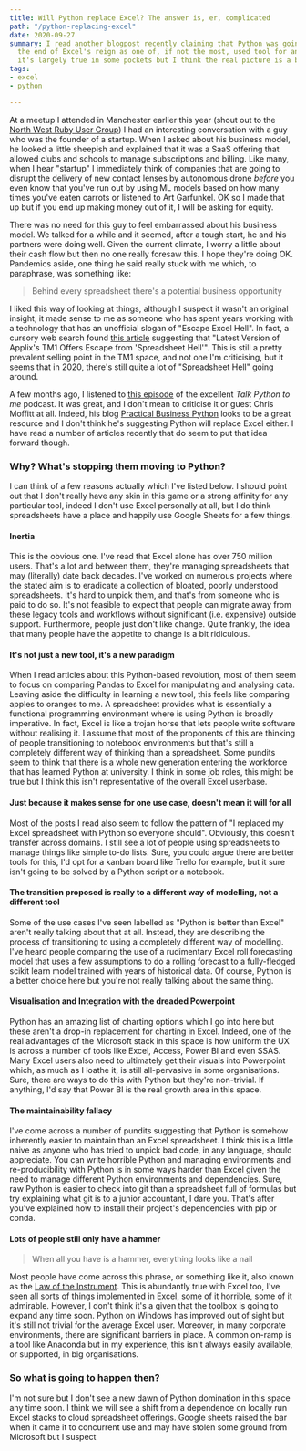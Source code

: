 ```yaml
---
title: Will Python replace Excel? The answer is, er, complicated
path: "/python-replacing-excel"
date: 2020-09-27
summary: I read another blogpost recently claiming that Python was going to spell
  the end of Excel's reign as one of, if not the most, used tool for analytics. Maybe
  it's largely true in some pockets but I think the real picture is a bit more complicated.
tags:
- excel
- python

---
```

At a meetup I attended in Manchester earlier this year (shout out to the [North West Ruby User Group](https://www.meetup.com/North-West-Ruby-User-Group/)) I had an interesting conversation with a guy who was the founder of a startup. When I asked about his business model, he looked a little sheepish and explained that it was a SaaS offering that allowed clubs and schools to manage subscriptions and billing. Like many, when I hear "startup" I immediately think of companies that are going to disrupt the delivery of new contact lenses by autonomous drone _before_ you even know that you've run out by using ML models based on how many times you've eaten carrots or listened to Art Garfunkel. OK so I made that up but if you end up making money out of it, I will be asking for equity.

There was no need for this guy to feel embarrassed about his business model. We talked for a while and it seemed, after a tough start, he and his partners were doing well. Given the current climate, I worry a little about their cash flow but then no one really foresaw this. I hope they're doing OK. Pandemics aside, one thing he said really stuck with me which, to paraphrase, was something like:

> Behind every spreadsheet there's a potential business opportunity

I liked this way of looking at things, although I suspect it wasn't an original insight, it made sense to me as someone who has spent years working with a technology that has an unofficial slogan of "Escape Excel Hell". In fact, a cursory web search found [this article](https://www.businesswire.com/news/home/20040511005458/en/Latest-Version-Applixs-TM1-Offers-Escape-Spreadsheet) suggesting that "Latest Version of Applix's TM1 Offers Escape from 'Spreadsheet Hell'". This is still a pretty prevalent selling point in the TM1 space, and not one I'm criticising, but it seems that in 2020, there's still quite a lot of "Spreadsheet Hell" going around.

A few months ago, I listened to [this episode](https://talkpython.fm/episodes/show/200/escaping-excel-hell-with-python-and-pandas) of the excellent _Talk Python to me_ podcast. It was great, and I don't mean to criticise it or guest Chris Moffitt at all. Indeed, his blog [Practical Business Python](https://pbpython.com/) looks to be a great resource and I don't think he's suggesting Python will replace Excel either. I have read a number of articles recently that do seem to put that idea forward though.

### Why? What's stopping them moving to Python?

I can think of a few reasons actually which I've listed below. I should point out that I don't really have any skin in this game or a strong affinity for any particular tool, indeed I don't use Excel personally at all, but I do think spreadsheets have a place and happily use Google Sheets for a few things.

#### Inertia

This is the obvious one. I've read that Excel alone has over 750 million users. That's a lot and between them, they're managing spreadsheets that may (literally) date back decades. I've worked on numerous projects where the stated aim is to eradicate a collection of bloated, poorly understood spreadsheets. It's hard to unpick them, and that's from someone who is paid to do so. It's not feasible to expect that people can migrate away from these legacy tools and workflows without significant (i.e. expensive) outside support. Furthermore, people just don't like change. Quite frankly, the idea that many people have the appetite to change is a bit ridiculous.

#### It's not just a new tool, it's a new paradigm

When I read articles about this Python-based revolution, most of them seem to focus on comparing Pandas to Excel for manipulating and analysing data. Leaving aside the difficulty in learning a new tool, this feels like comparing apples to oranges to me. A spreadsheet provides what is essentially a functional programming environment where is using Python is broadly imperative. In fact, Excel is like a trojan horse that lets people write software without realising it. I assume that most of the proponents of this are thinking of people transitioning to notebook environments but that's still a completely different way of thinking than a spreadsheet. Some pundits seem to think that there is a whole new generation entering the workforce that has learned Python at university. I think in some job roles, this might be true but I think this isn't representative of the overall Excel userbase.

#### Just because it makes sense for one use case, doesn't mean it will for all

Most of the posts I read also seem to follow the pattern of "I replaced my Excel spreadsheet with Python so everyone should". Obviously, this doesn't transfer across domains. I still see a lot of people using spreadsheets to manage things like simple to-do lists. Sure, you could argue there are better tools for this, I'd opt for a kanban board like Trello for example, but it sure isn't going to be solved by a Python script or a notebook.

#### The transition proposed is really to a different way of modelling, not a different tool

Some of the use cases I've seen labelled as "Python is better than Excel" aren't really talking about that at all. Instead, they are describing the process of transitioning to using a completely different way of modelling. I've heard people comparing the use of a rudimentary Excel roll forecasting model that uses a few assumptions to do a rolling forecast to a fully-fledged scikit learn model trained with years of historical data. Of course, Python is a better choice here but you're not really talking about the same thing.

#### Visualisation and Integration with the dreaded Powerpoint

Python has an amazing list of charting options which I go into here but these aren't a drop-in replacement for charting in Excel. Indeed, one of the real advantages of the Microsoft stack in this space is how uniform the UX is across a number of tools like Excel, Access, Power BI and even SSAS. Many Excel users also need to ultimately get their visuals into Powerpoint which, as much as I loathe it, is still all-pervasive in some organisations. Sure, there are ways to do this with Python but they're non-trivial. If anything, I'd say that Power BI is the real growth area in this space.

#### The maintainability fallacy

I've come across a number of pundits suggesting that Python is somehow inherently easier to maintain than an Excel spreadsheet. I think this is a little naive as anyone who has tried to unpick bad code, in any language, should appreciate. You can write horrible Python and managing environments and re-producibility with Python is in some ways harder than Excel given the need to manage different Python environments and dependencies. Sure, raw Python is easier to check into git than a spreadsheet full of formulas but try explaining what git is to a junior accountant, I dare you. That's after you've explained how to install their project's dependencies with pip or conda.

#### Lots of people still only have a hammer

> When all you have is a hammer, everything looks like a nail

Most people have come across this phrase, or something like it, also known as the [Law of the Instrument](https://en.wikipedia.org/wiki/Law_of_the_instrument). This is abundantly true with Excel too, I've seen all sorts of things implemented in Excel, some of it horrible, some of it admirable. However, I don't think it's a given that the toolbox is going to expand any time soon. Python on Windows has improved out of sight but it's still not trivial for the average Excel user. Moreover, in many corporate environments, there are significant barriers in place. A common on-ramp is a tool like Anaconda but in my experience, this isn't always easily available, or supported, in big organisations.

### So what is going to happen then?

I'm not sure but I don't see a new dawn of Python domination in this space any time soon. I think we will see a shift from a dependence on locally run Excel stacks to cloud spreadsheet offerings. Google sheets raised the bar when it came it to concurrent use and may have stolen some ground from Microsoft but I suspect